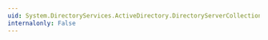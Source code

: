 ```yaml
---
uid: System.DirectoryServices.ActiveDirectory.DirectoryServerCollection.IndexOf(System.DirectoryServices.ActiveDirectory.DirectoryServer)
internalonly: False
---
```

